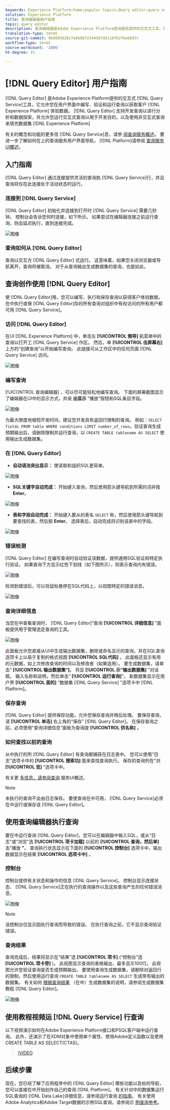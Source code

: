 ```yaml
---
keywords: Experience Platform;home;popular topics;Query editor;query editor;Query service;query service;
solution: Experience Platform
title: 查询编辑器用户指南
topic: query editor
description: 查询编辑器是Adobe Experience Platform查询服务提供的交互式工具，它允许您在Experience Platform用户界面中为客户体验数据编写、验证和运行查询。 查询编辑器支持开发分析和数据的查询，并允许您运行交互式查询以用于开发目的，以及运行非交互式查询以填充Experience Platform集。
translation-type: tm+mt
source-git-commit: 9bd893820c7ab60bf234456fdd110fb2fbe6697c
workflow-type: tm+mt
source-wordcount: '1086'
ht-degree: 1%

---
```



# [!DNL Query Editor] 用户指南

[!DNL Query Editor] 是Adobe Experience Platform提供的交互式 [!DNL Query Service]工具，它允许您在用户界面中编写、验证和运行查询以获取客户 [!DNL Experience Platform] 体验数据。 [!DNL Query Editor] 支持开发查询以进行分析和数据探索，并允许您运行交互式查询以用于开发目的，以及使用非交互式查询来填充数据集 [!DNL Experience Platform]

有关的概念和功能的更多信 [!DNL Query Service]息，请参 [阅查询服务概述][query-service-overview]。 要进一步了解如何在上的查询服务用户界面导航， [!DNL Platform]请参阅 [查询服务UI概述][query-service-ui]。

## 入门指南

[!DNL Query Editor] 通过连接提供灵活的查询执 [!DNL Query Service]行，并且查询将仅在此连接处于活动状态时运行。

### 连接到 [!DNL Query Service]

[!DNL Query Editor] 初始化并连接到打开时 [!DNL Query Service] 需要几秒钟。 控制台会告诉您何时连接，如下所示。 如果尝试在编辑器连接之前运行查询，则会延迟执行，直到连接完成。

![图像](../images/queries/query-editor-overview/initializing-connection.png)

### 查询如何从 [!DNL Query Editor]

查询以交互方 [!DNL Query Editor] 式运行。 这意味着，如果您关闭浏览器或导航离开，查询将被取消。 对于从查询输出生成数据集的查询，也是如此。

## 查询创作使用 [!DNL Query Editor]

使 [!DNL Query Editor]用，您可以编写、执行和保存查询以获得客户体验数据。 在中执行或保 [!DNL Query Editor]存的所有查询对组织中有权访问的所有用户都可用 [!DNL Query Service]。

### 访问 [!DNL Query Editor]

在UI [!DNL Experience Platform] 中，单击左 **[!UICONTROL 侧导]** 航菜单中的查询以打开工 [!DNL Query Service] 作区。 然后，单 **[!UICONTROL 击屏幕右]** 上方的“创建查询”以开始编写查询。 此链接可从工作区中的任何页面 [!DNL Query Service] 访问。

![图像](../images/queries/query-editor-overview/create-query.png)

### 编写查询

[!UICONTROL 查询编辑器] ，可以尽可能轻松地编写查询。 下面的屏幕截图显示了编辑器在UI中的显示方式，并突 **出显示** “播放”按钮和SQL条目字段。

![图像](../images/queries/query-editor-overview/editor.png)

为最大限度地缩短开发时间，建议您开发具有返回行限制的查询。 例如：`SELECT fields FROM table WHERE conditions LIMIT number_of_rows`。验证查询生成预期输出后，请删除限制并运行查询，以 `CREATE TABLE tablename AS SELECT` 使用输出生成数据集。

### 在 [!DNL Query Editor]

- **自动语法突出显示：** 使读取和组织SQL更简单。

![图像](../images/queries/query-editor-overview/syntax-highlight.png)

- **SQL关键字自动完成：** 开始键入查询，然后使用箭头键导航到所需的词并按 **Enter**。

![图像](../images/queries/query-editor-overview/syntax-auto.png)

- **表和字段自动完成：** 开始键入要从的表名 `SELECT` 称，然后使用箭头键导航到要查找的表，然后按 **Enter**。 选择表后，自动完成将识别该表中的字段。

![图像](../images/queries/query-editor-overview/tables-auto.png)

### 错误检测

[!DNL Query Editor] 在编写查询时自动验证该数据，提供通用SQL验证和特定执行验证。 如果查询下方显示红色下划线（如下图所示），则表示查询内有错误。

![图像](../images/queries/query-editor-overview/syntax-error-highlight.png)

检测到错误后，可以将鼠标悬停在SQL代码上，以视图特定的错误消息。

![图像](../images/queries/query-editor-overview/linting-error.png)

### 查询详细信息

当您在中查看查询时， [!DNL Query Editor]“查询 **[!UICONTROL 详细信息]** ”面板提供用于管理选定查询的工具。

![图像](../images/queries/query-editor-overview/query-details.png)

此面板允许您直接从UI中生成输出数据集，删除或命名显示的查询，并在SQL查询选项卡上以易于复制的格式视图 **[!UICONTROL SQL代码]** 。 此面板还显示有用的元数据，如上次修改查询的时间以及修改者（如果适用）。 要生成数据集，请单击“ **[!UICONTROL 输出数据集”]**。 将显 **[!UICONTROL 示“输出数据集]** ”对话框。 输入名称和说明，然后单击“ **[!UICONTROL 运行查询]**”。 新数据集显示在用户界 **[!UICONTROL 面的]** “数据集 [!DNL Query Service] ”选项卡中 [!DNL Platform]。

### 保存查询

[!DNL Query Editor] 提供保存功能，允许您保存查询并稍后处理。 要保存查询，请 **[!UICONTROL 单击]** 右上角的“保存” [!DNL Query Editor]。 在保存查询之前，必须使用“查询详细信息”面板为查询提 **[!UICONTROL 供名称]** 。

### 如何查找以前的查询

从中执行的所 [!DNL Query Editor] 有查询都捕获在日志表中。 您可以使用“日志”选项卡中的 **[!UICONTROL 搜索功]** 能来查找查询执行。 保存的查询列在“浏 **[!UICONTROL 览]** ”选项卡中。

有关更 [多信息，请参阅查询][query-service-ui] 服务UI概述。

>[!NOTE]
>
>未执行的查询不会由日志保存。 要使查询在中可用， [!DNL Query Service]必须在中运行或保存该 [!DNL Query Editor]。

## 使用查询编辑器执行查询

要在中运行查询 [!DNL Query Editor]，您可以在编辑器中输入SQL，或从“日志”或“浏览”选 **[!UICONTROL 项卡加载]** 以前的 **[!UICONTROL 查询，然后单]** 击“播放 **”**。 查询执行状态显示在下面的 **[!UICONTROL 控制台]** 选项卡中，输出数据显示在结果 **[!UICONTROL 选项卡中]** 。

### 控制台

控制台提供有关状态和操作的信息 [!DNL Query Service]。 控制台显示连接状态、 [!DNL Query Service]正在执行的查询操作以及这些查询产生的任何错误消息。

![图像](../images/queries/query-editor-overview/console.png)

>[!NOTE]
>
>该控制台仅显示因执行查询而导致的错误。 在执行查询之前，它不显示查询验证错误。

### 查询结果

查询完成后，结果将显示在“结果”选 **[!UICONTROL 项卡]** (“控制台”选 **[!UICONTROL 项卡旁]** )。 此视图显示查询的表格输出，最多显示100行。 此视图允许您验证查询是否生成预期输出。 要使用查询生成数据集，请删除对返回行的限制，然后使用运行查询 `CREATE TABLE tablename AS SELECT` 生成带有输出的数据集。 有关如何 [根据查询结果][query-service-create-datasets] （在中）生成数据集的说明，请参阅生成数据集教程 [!DNL Query Editor]。

![图像](../images/queries/query-editor-overview/query-results.png)

## 使用教程视频运 [!DNL Query Service] 行查询

以下视频演示如何在Adobe Experience Platform接口和PSQL客户端中运行查询。 此外，还演示了在XDM对象中使用单个属性、使用Adobe定义函数以及使用CREATE TABLE AS SELECT(CTAS)。

>[!VIDEO](https://video.tv.adobe.com/v/29796?quality=12&learn=on)

## 后续步骤

现在，您已经了解了应用程序中的 [!DNL Query Editor] 哪些功能以及如何导航，您可以直接在中开始创作自己的查询 [!DNL Platform]。 有关针对中的数据集运行SQL查询的 [!DNL Data Lake]详细信息，请参阅运行查询 [的指南][query-service-running-queries]。 有关使用Adobe Analytics和Adobe Target数据的示例SQL查询，请参阅示 [例查询参考][query-service-sample-queries]。

[query-service-overview]: ../home.md
[query-service-ui]: overview.md
[query-service-running-queries]: ../creating-queries/creating-queries.md
[query-service-sample-queries]: ../sample-queries/overview.md
[query-service-create-datasets]: ../creating-queries/create-datasets.md
